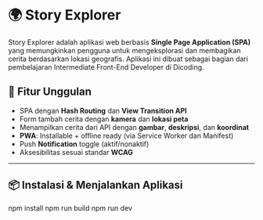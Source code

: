 # 🌍 Story Explorer

Story Explorer adalah aplikasi web berbasis **Single Page Application (SPA)** yang memungkinkan pengguna untuk mengeksplorasi dan membagikan cerita berdasarkan lokasi geografis. Aplikasi ini dibuat sebagai bagian dari pembelajaran Intermediate Front-End Developer di Dicoding.

## 🚀 Fitur Unggulan

- SPA dengan **Hash Routing** dan **View Transition API**
- Form tambah cerita dengan **kamera** dan **lokasi peta**
- Menampilkan cerita dari API dengan **gambar**, **deskripsi**, dan **koordinat**
- **PWA**: Installable + offline ready (via Service Worker dan Manifest)
- Push **Notification** toggle (aktif/nonaktif)
- Aksesibilitas sesuai standar **WCAG**

---

## 📦 Instalasi & Menjalankan Aplikasi

npm install
npm run build
npm run dev
